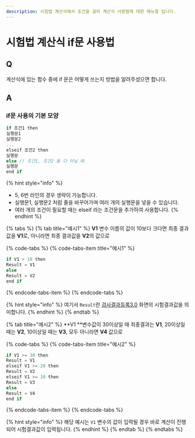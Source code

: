 ```yaml
---
description: 시험법 계산식에서 조건을 걸어 계산식 사용법에 대한 매뉴얼 입니다.
---
```


# 시험법 계산식 if문 사용법

## Q

계산식에 있는 함수 중에 if 문은 어떻게 쓰는지 방법을 알려주셨으면 합니다.

## A

### if문 사용의 기본 모양

```csharp
if 조건1 then 
실행문1
실행문2
...
elseif 조건2 then
실행문
else // 조건1, 조건2 둘 다 아닐 때
실행문
end if
```

{% hint style="info" %}
* 5, 6번 라인의 경우 생략이 가능합니다.
* 실행문1, 실행문2 처럼 줄을 바꾸어가며 여러 개의 실행문을 넣을 수 있습니다. 
* 여러 개의 조건이 필요할 때는 elseif 라는 조건문을 추가하여 사용합니다.
{% endhint %}

{% tabs %}
{% tab title="예시1" %}
**V1** 변수 이름의 값이 10보다 크다면 최종 결과값을 **V1**로, 아니라면 최종 결과값을 **V2**의 값으로

{% code-tabs %}
{% code-tabs-item title="예시1" %}
```csharp
if V1 > 10 then
Result = V1
else
Result = V2
end if
```
{% endcode-tabs-item %}
{% endcode-tabs %}

{% hint style="info" %}
여기서 `Result`란 [검사결과등록3.0](https://help.ilabs.co.kr/05/3053) 화면의 시험결과값을 의미합니다.
{% endhint %}
{% endtab %}

{% tab title="예시2" %}
**V1 **변수값이 30이상일 때 최종결과는 **V1**, 20이상일 때는 **V2**, 10이상일 때는 **V3**, 모두 아니라면 **V4** 값으로

{% code-tabs %}
{% code-tabs-item title="예시2" %}
```csharp
if V1 >= 30 then 
Result = V1 
elseif V1 >= 20 then 
Result = V2 
elseif V1 >= 10 then 
Result = V3 
else 
Result = V4 
end if
```
{% endcode-tabs-item %}
{% endcode-tabs %}

{% hint style="info" %}
해당 예시는 `V1` 변수의 값이 입력될 경우 바로 계산이 진행되어 시험결과값이 입력됩니다.
{% endhint %}
{% endtab %}
{% endtabs %}


